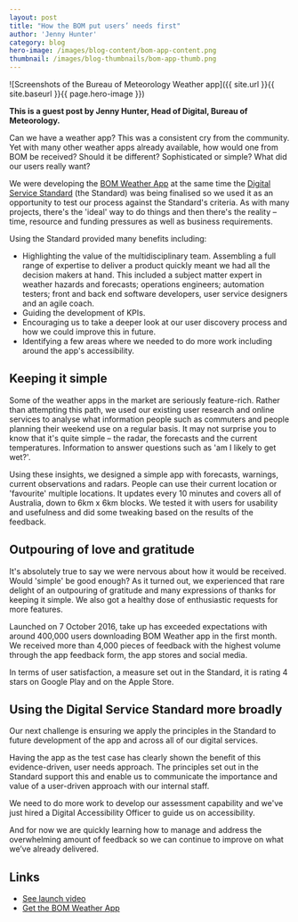 ```yaml
---
layout: post
title: "How the BOM put users’ needs first"
author: 'Jenny Hunter'
category: blog
hero-image: /images/blog-content/bom-app-content.png
thumbnail: /images/blog-thumbnails/bom-app-thumb.png
---
```


![Screenshots of the Bureau of Meteorology Weather app]({{ site.url }}{{ site.baseurl }}{{ page.hero-image }})

**This is a guest post by Jenny Hunter, Head of Digital, Bureau of Meteorology.**

Can we have a weather app? This was a consistent cry from the community. Yet with many other weather apps already available, how would one from BOM be received? Should it be different? Sophisticated or simple? What did our users really want?

We were developing the [BOM Weather App](http://www.bom.gov.au/app/?ref=marketing) at the same time the [Digital Service Standard](https://www.dta.gov.au/standard/) (the Standard) was being finalised so we used it as an opportunity to test our process against the Standard's criteria. As with many projects, there's the 'ideal' way to do things and then there's the reality – time, resource and funding pressures as well as business requirements.

Using the Standard provided many benefits including:
* Highlighting the value of the multidisciplinary team. Assembling a full range of expertise to deliver a product quickly meant we had all the decision makers at hand. This included a subject matter expert in weather hazards and forecasts; operations engineers; automation testers; front and back end software developers, user service designers and an agile coach.  
* Guiding the development of KPIs.
* Encouraging us to take a deeper look at our user discovery process and how we could improve this in future.
* Identifying a few areas where we needed to do more work including around the app's accessibility.

## Keeping it simple

Some of the weather apps in the market are seriously feature-rich. Rather than attempting this path, we used our existing user research and online services to analyse what information people such as commuters and people planning their weekend use on a regular basis. It may not surprise you to know that it's quite simple – the radar, the forecasts and the current temperatures. Information to answer questions such as 'am I likely to get wet?'.

Using these insights, we designed a simple app with forecasts, warnings, current observations and radars. People can use their current location or 'favourite' multiple locations. It updates every 10 minutes and covers all of Australia, down to 6km x 6km blocks.  We tested it with users for usability and usefulness and did some tweaking based on the results of the feedback.

## Outpouring of love and gratitude

It's absolutely true to say we were nervous about how it would be received. Would 'simple' be good enough?  As it turned out, we experienced that rare delight of an outpouring of gratitude and many expressions of thanks for keeping it simple. We also got a healthy dose of enthusiastic requests for more features.

Launched on 7 October 2016, take up has exceeded expectations with around 400,000 users downloading BOM Weather app in the first month. We received more than 4,000 pieces of feedback with the highest volume through the app feedback form, the app stores and social media.

In terms of user satisfaction, a measure set out in the Standard, it is rating 4 stars on Google Play and on the Apple Store.

## Using the Digital Service Standard more broadly

Our next challenge is ensuring we apply the principles in the Standard to future development of the app and across all of our digital services.

Having the app as the test case has clearly shown the benefit of this evidence-driven, user needs approach. The principles set out in the Standard support this and enable us to communicate the importance and value of a user-driven approach with our internal staff.

We need to do more work to develop our assessment capability and we've just hired a Digital Accessibility Officer to guide us on accessibility.

And for now we are quickly learning how to manage and address the overwhelming amount of feedback so we can continue to improve on what we’ve already delivered.

## Links

* [See launch video](https://www.youtube.com/watch?v=dPkVSjgLpA4)
* [Get the BOM Weather App](http://www.bom.gov.au/app/?ref=marketing)
